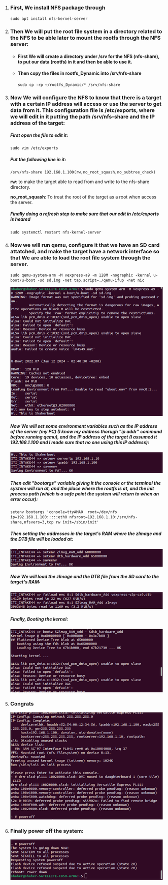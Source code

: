 1. ### First, We install NFS package through

   ```
   sudo apt install nfs-kernel-server
   ```

2. ### Then We will put the root file system in a directory related to the NFS to be able later to mount the rootfs through the NFS server:

   - #### First We will create a directory under /srv for the NFS (nfs-share), to put our data (rootfs) in it and then be able to use it.

   - #### Then copy the files in rootfs_Dynamic into /srv/nfs-share

     ```
     sudo cp -rp ~/rootfs_Dynamic/* /srv/nfs-share
     ```

3. ### Now We will configure the NFS to know that there is a target with a certain IP address will access or use the server to get data from it. This configuration file is /etc/exports, where we will edit in it putting the path /srv/nfs-share and the IP address of the target:

   ##### First open the file to edit it:

   ```
   sudo vim /etc/exports
   ```

   ##### Put the following line in it:

   ```
   /srv/nfs-share 192.168.1.100(rw,no_root_squash,no_subtree_check)
   ```

   **rw**: to make the target able to read from and write to the nfs-share directory.

    **no_root_squash**: To treat the root of the target as a root when access the server.

   ##### Finally doing a refresh step to make sure that our edit in /etc/exports is heared

   ```
   sudo systemctl restart nfs-kernel-server
   ```

4. ### Now we will run qemu, configure it that we have an SD card attatched, and make the target have a network interface so that We are able to load the root file system through the server.

   ```
   sudo qemu-system-arm -M vexpress-a9 -m 128M -nographic -kernel u-boot/u-boot -sd sd.img -net tap,script=./qemu-ifup -net nic
   ```

   ![image-20240210203714097](README.assets/image-20240210203714097.png)

   ##### Now We will set some environment variables such as the IP address of the server (my PC) (I know my address thorugh "ip addr" command before running qemu), and the IP address of the target (I assumed it 192.168.1.100 and I made sure that no one using this IP address):

   ![image-20240210203931590](README.assets/image-20240210203931590.png) 

   ##### Then edit **"bootargs"** variable giving it the console or the terminal the system will run at, and the place where the rootfs is at, and the init process path (which is a safe point the system will return to when an error occur):

   ```
   setenv bootargs 'console=ttyAMA0  root=/dev/nfs ip=192.168.1.100:::::eth0 nfsroot=192.168.1.10:/srv/nfs-share,nfsvers=3,tcp rw init=/sbin/init'
   ```

   ##### Then setting the addresses in the target's RAM where the zImage and the DTB file will be loaded at:

   ![image-20240210204716807](README.assets/image-20240210204716807.png)

   ##### Now We will load the zImage and the DTB file from the SD card to the target's RAM:

   ![image-20240210204938598](README.assets/image-20240210204938598.png)

   ##### Finally, Booting the kernel:

   ![image-20240210205358546](README.assets/image-20240210205358546.png)

5. ### Congrats

   ![image-20240210205522747](README.assets/image-20240210205522747.png)

6. ### Finally power off the system:

   ![image-20240210205614991](README.assets/image-20240210205614991.png)

   